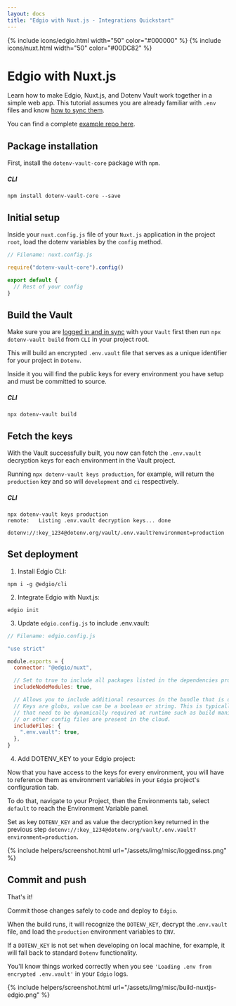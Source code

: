 ```yaml
---
layout: docs
title: "Edgio with Nuxt.js - Integrations Quickstart"
---
```


{% include icons/edgio.html width="50" color="#000000" %}
{% include icons/nuxt.html width="50" color="#00DC82" %}

# **Edgio with Nuxt.js**

Learn how to make Edgio, Nuxt.js, and Dotenv Vault work together in a simple web app. This tutorial assumes you are already familiar with `.env` files and know [how to sync them](/docs/tutorials/sync).

You can find a complete [example repo here](https://github.com/dotenv-org/integration-example-edgio-nuxtjs).

## Package installation

First, install the `dotenv-vault-core` package with `npm`.

##### CLI

```shell
npm install dotenv-vault-core --save
```

## Initial setup

Inside your `nuxt.config.js` file of your `Nuxt.js` application in the project `root`, load the dotenv variables by the `config` method.

```js
// Filename: nuxt.config.js

require("dotenv-vault-core").config()

export default {
  // Rest of your config
}
```

## Build the Vault

Make sure you are [logged in and in sync](/docs/tutorials/sync) with your `Vault` first then run `npx dotenv-vault build` from `CLI` in your project root.

This will build an encrypted `.env.vault` file that serves as a unique identifier for your project in `Dotenv`.

Inside it you will find the public keys for every environment you have setup and must be committed to source.

##### CLI

```shell
npx dotenv-vault build
```

## Fetch the keys

With the Vault successfully built, you now can fetch the `.env.vault` decryption keys for each environment in the Vault project.

Running `npx dotenv-vault keys production`, for example, will return the `production` key and so will `development` and `ci` respectively.

##### CLI

```shell
npx dotenv-vault keys production
remote:   Listing .env.vault decryption keys... done

dotenv://:key_1234@dotenv.org/vault/.env.vault?environment=production
```

## Set deployment

1. Install Edgio CLI:

```shell
npm i -g @edgio/cli
```

2. Integrate Edgio with Nuxt.js:

```shell
edgio init
```

3. Update `edgio.config.js` to include .env.vault:

```js
// Filename: edgio.config.js

"use strict"

module.exports = {
  connector: "@edgio/nuxt",

  // Set to true to include all packages listed in the dependencies property of package.json when deploying to Edgio.
  includeNodeModules: true,

  // Allows you to include additional resources in the bundle that is deployed to Edgio’s serverless JS workers.
  // Keys are globs, value can be a boolean or string. This is typically used to ensure that resources
  // that need to be dynamically required at runtime such as build manifests for server-side rendering
  // or other config files are present in the cloud.
  includeFiles: {
    ".env.vault": true,
  }, 
}
```

4. Add DOTENV_KEY to your Edgio project:

Now that you have access to the keys for every environment, you will have to reference them as environment variables in your `Edgio` project's configuration tab.

To do that, navigate to your Project, then the Environments tab, select `default` to reach the Environment Variable panel.

Set as key `DOTENV_KEY` and as value the decryption key returned in the previous step `dotenv://:key_1234@dotenv.org/vault/.env.vault?environment=production`.

{% include helpers/screenshot.html url="/assets/img/misc/loggedinss.png" %}

## Commit and push

That's it!

Commit those changes safely to code and deploy to `Edgio`.

When the build runs, it will recognize the `DOTENV_KEY`, decrypt the .`env.vault` file, and load the `production` environment variables to `ENV`.

If a `DOTENV_KEY` is not set when developing on local machine, for example, it will fall back to standard `Dotenv` functionality.

You'll know things worked correctly when you see `'Loading .env from encrypted .env.vault'` in your `Edgio` logs.

{% include helpers/screenshot.html url="/assets/img/misc/build-nuxtjs-edgio.png" %}
